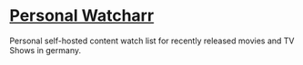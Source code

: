 # [Personal Watcharr](https://github.com/niki-on-github/serien-and-movie-planer)

Personal self-hosted content watch list for recently released movies and TV Shows in germany.
